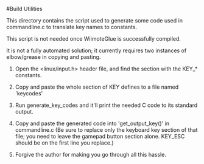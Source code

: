 #Build Utilities

This directory contains the script used to generate some code
used in commandline.c to translate key names to constants.

This script is not needed once WiimoteGlue is successfully compiled.

It is not a fully automated solution; it currently requires two instances of elbow/grease in copying and pasting.

1. Open the \<linux/input.h\> header file, and find the section with the KEY_\* constants.

2. Copy and paste the whole section of KEY defines to a file named 'keycodes'

3. Run generate_key_codes and it'll print the needed C code to its standard output.

4. Copy and paste the generated code into 'get_output_key()' in commandline.c (Be sure to replace only the keyboard key section of that file; you need to leave the gamepad button section alone. KEY_ESC should be on the first line you replace.)

5. Forgive the author for making you go through all this hassle.
